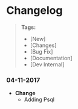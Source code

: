 # Changelog

> **Tags:**
> - [New]
> - [Changes]
> - [Bug Fix]
> - [Documentation]
> - [Dev Internal]

### 04-11-2017
* **Change**
  * Adding Psql 

  